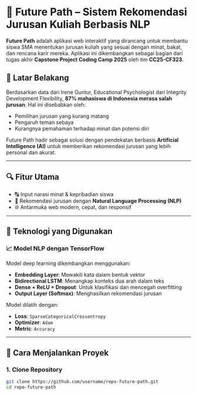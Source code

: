 # 🌟 Future Path – Sistem Rekomendasi Jurusan Kuliah Berbasis NLP

**Future Path** adalah aplikasi web interaktif yang dirancang untuk membantu siswa SMA menentukan jurusan kuliah yang sesuai dengan minat, bakat, dan rencana karir mereka. Aplikasi ini dikembangkan sebagai bagian dari tugas akhir **Capstone Project Coding Camp 2025** oleh tim **CC25-CF323**.

## 🚩 Latar Belakang

Berdasarkan data dari Irene Guntur, Educational Psychologist dari Integrity Development Flexibility, **87% mahasiswa di Indonesia merasa salah jurusan**. Hal ini disebabkan oleh:

- Pemilihan jurusan yang kurang matang
- Pengaruh teman sebaya
- Kurangnya pemahaman terhadap minat dan potensi diri

Future Path hadir sebagai solusi dengan pendekatan berbasis **Artificial Intelligence (AI)** untuk memberikan rekomendasi jurusan yang lebih personal dan akurat.

---

## 🔍 Fitur Utama

- 🔠 Input narasi minat & kepribadian siswa
- 🤖 Rekomendasi jurusan dengan **Natural Language Processing (NLP)**
- 🌐 Antarmuka web modern, cepat, dan responsif

---

## 🧠 Teknologi yang Digunakan

### 📈 Model NLP dengan TensorFlow

Model deep learning dikembangkan menggunakan:

- **Embedding Layer**: Mewakili kata dalam bentuk vektor
- **Bidirectional LSTM**: Menangkap konteks dua arah dalam teks
- **Dense + ReLU + Dropout**: Untuk klasifikasi dan mencegah overfitting
- **Output Layer (Softmax)**: Menghasilkan rekomendasi jurusan

Model dilatih dengan:

- **Loss**: `SparseCategoricalCrossentropy`
- **Optimizer**: `Adam`
- **Metric**: `Accuracy`


---

## 🚀 Cara Menjalankan Proyek

### 1. Clone Repository

```bash
git clone https://github.com/username/repo-future-path.git
cd repo-future-path
```
